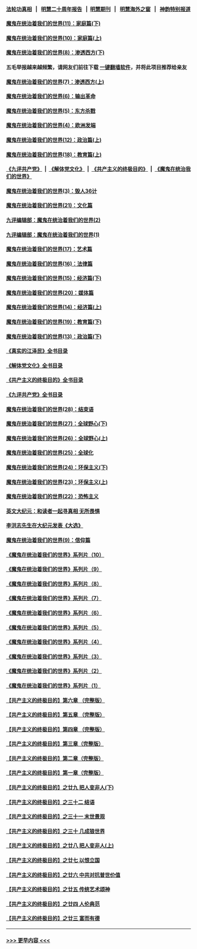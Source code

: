 #### [法轮功真相](https://github.com/gfw-breaker/truth/blob/master/README.md?t=0) &nbsp;&nbsp;|&nbsp;&nbsp; [明慧二十周年报告](https://github.com/gfw-breaker/mh-reports/blob/master/README.md?t=0) &nbsp;&nbsp;|&nbsp;&nbsp;[明慧期刊](https://github.com/gfw-breaker/mh-qikan) &nbsp;&nbsp;|&nbsp;&nbsp; [明慧海外之窗](https://github.com/gfw-breaker/mh-news/blob/master/README.md?t=0) &nbsp;&nbsp;|&nbsp;&nbsp; [神韵特别报道](https://github.com/gfw-breaker/mh-news/blob/master/shenyun.md?t=0)
#### [魔鬼在统治着我们的世界(11)：家庭篇(下)](../pages/nsc422/n10440961.md?t=12191543) 
#### [魔鬼在统治着我们的世界(10)：家庭篇(上)](../pages/nsc422/n10435448.md?t=12191543) 
#### [魔鬼在统治着我们的世界(8)：渗透西方(下)](../pages/nsc422/n10429603.md?t=12191543) 
#### 五毛举报越来越频繁，请网友们前往下载 [一键翻墙软件](https://github.com/gfw-breaker/ssr-accounts)，并将此项目推荐给亲友
#### [魔鬼在统治着我们的世界(7)：渗透西方(上)](../pages/nsc422/n10426013.md?t=12191543) 
#### [魔鬼在统治着我们的世界(6)：输出革命](../pages/nsc422/n10421536.md?t=12191543) 
#### [魔鬼在统治着我们的世界(5)：东方杀戮](../pages/nsc422/n10417707.md?t=12191543) 
#### [魔鬼在统治着我们的世界(4)：欧洲发端](../pages/nsc422/n10414890.md?t=12191543) 
#### [魔鬼在统治着我们的世界(12)：政治篇(上)](../pages/nsc422/n10444576.md?t=12191543) 
#### [魔鬼在统治着我们的世界(18)：教育篇(上)](../pages/nsc422/n10526970.md?t=12191543) 
#### [《九评共产党》](https://github.com/begood0513/9ping.md/blob/master/README.md) &nbsp;|&nbsp; [《解体党文化》](../../../../jtdwh.md/blob/master/README.md)  &nbsp;|&nbsp; [《共产主义的终极目的》](../../../../gczydzjmd.md/blob/master/README.md) &nbsp;|&nbsp; [《魔鬼在统治我们的世界》](../../../../mgztzwmdsj.md/blob/master/README.md) 
#### [魔鬼在统治着我们的世界(3)：毁人36计](../pages/nsc422/n10411583.md?t=12191543) 
#### [魔鬼在统治着我们的世界(21)：文化篇](../pages/nsc422/n10597706.md?t=12191543) 
#### [九评编辑部：魔鬼在统治着我们的世界(2)](../pages/nsc422/n10410036.md?t=12191543) 
#### [九评编辑部：魔鬼在统治着我们的世界(1)](../pages/nsc422/n10406825.md?t=12191543) 
#### [魔鬼在统治着我们的世界(17)：艺术篇](../pages/nsc422/n10499093.md?t=12191543) 
#### [魔鬼在统治着我们的世界(16)：法律篇](../pages/nsc422/n10485969.md?t=12191543) 
#### [魔鬼在统治着我们的世界(15)：经济篇(下)](../pages/nsc422/n10469975.md?t=12191543) 
#### [魔鬼在统治着我们的世界(20)：媒体篇](../pages/nsc422/n10586579.md?t=12191543) 
#### [魔鬼在统治着我们的世界(14)：经济篇(上)](../pages/nsc422/n10457370.md?t=12191543) 
#### [魔鬼在统治着我们的世界(19)：教育篇(下)](../pages/nsc422/n10564808.md?t=12191543) 
#### [魔鬼在统治着我们的世界(13)：政治篇(下)](../pages/nsc422/n10448270.md?t=12191543) 
#### [《真实的江泽民》全书目录](../pages/nsc422/n13721399.md?t=12191543) 
#### [《解体党文化》全书目录](../pages/nsc422/n13721157.md?t=12191543) 
#### [《共产主义的终极目的》全书目录](../pages/nsc422/n13721048.md?t=12191543) 
#### [《九评共产党》全书目录](../pages/nsc422/n13708085.md?t=12191543) 
#### [魔鬼在统治着我们的世界(28)：结束语](../pages/nsc422/n10936246.md?t=12191543) 
#### [魔鬼在统治着我们的世界(27)：全球野心(下)](../pages/nsc422/n10928319.md?t=12191543) 
#### [魔鬼在统治着我们的世界(26)：全球野心(上)](../pages/nsc422/n10900318.md?t=12191543) 
#### [魔鬼在统治着我们的世界(25)：全球化](../pages/nsc422/n10788205.md?t=12191543) 
#### [魔鬼在统治着我们的世界(24)：环保主义(下)](../pages/nsc422/n10695307.md?t=12191543) 
#### [魔鬼在统治着我们的世界(23)：环保主义(上)](../pages/nsc422/n10688613.md?t=12191543) 
#### [魔鬼在统治着我们的世界(22)：恐怖主义](../pages/nsc422/n10614727.md?t=12191543) 
#### [英文大纪元：和读者一起寻真相 无所畏惧](../pages/nsc422/n12542027.md?t=12191543) 
#### [李洪志先生在大纪元发表《大选》](../pages/nsc422/n12534746.md?t=12191543) 
#### [魔鬼在统治着我们的世界(9)：信仰篇](../pages/nsc422/n10432159.md?t=12191543) 
#### [《魔鬼在统治着我们的世界》系列片（10）](../pages/nsc422/n12292670.md?t=12191543) 
#### [《魔鬼在统治着我们的世界》系列片（9）](../pages/nsc422/n12290859.md?t=12191543) 
#### [《魔鬼在统治着我们的世界》系列片（8）](../pages/nsc422/n12287445.md?t=12191543) 
#### [《魔鬼在统治着我们的世界》系列片（7）](../pages/nsc422/n12283425.md?t=12191543) 
#### [《魔鬼在统治着我们的世界》系列片（6）](../pages/nsc422/n12282314.md?t=12191543) 
#### [《魔鬼在统治着我们的世界》系列片（5）](../pages/nsc422/n12281419.md?t=12191543) 
#### [《魔鬼在统治着我们的世界》系列片（4）](../pages/nsc422/n12274024.md?t=12191543) 
#### [《魔鬼在统治着我们的世界》系列片（3）](../pages/nsc422/n12271322.md?t=12191543) 
#### [《魔鬼在统治着我们的世界》系列片（2）](../pages/nsc422/n12269049.md?t=12191543) 
#### [《魔鬼在统治着我们的世界》系列片（1）](../pages/nsc422/n12267575.md?t=12191543) 
#### [【共产主义的终极目的】第六章 （完整版）](../pages/nsc422/n11428913.md?t=12191543) 
#### [【共产主义的终极目的】第五章 （完整版）](../pages/nsc422/n11428912.md?t=12191543) 
#### [【共产主义的终极目的】第四章 （完整版）](../pages/nsc422/n11428907.md?t=12191543) 
#### [【共产主义的终极目的】第三章（完整版）](../pages/nsc422/n11428848.md?t=12191543) 
#### [【共产主义的终极目的】第二章（完整版）](../pages/nsc422/n11428831.md?t=12191543) 
#### [【共产主义的终极目的】第一章（完整版）](../pages/nsc422/n11417651.md?t=12191543) 
#### [【共产主义的终极目的】之廿九 把人变非人(下)](../pages/nsc422/n11344140.md?t=12191543) 
#### [【共产主义的终极目的】之三十二 结语](../pages/nsc422/n11360535.md?t=12191543) 
#### [【共产主义的终极目的】之三十一 末世景观](../pages/nsc422/n11351129.md?t=12191543) 
#### [【共产主义的终极目的】之三十 几成狼世界](../pages/nsc422/n11348280.md?t=12191543) 
#### [【共产主义的终极目的】之廿八 把人变非人(上)](../pages/nsc422/n11340492.md?t=12191543) 
#### [【共产主义的终极目的】之廿七 以恨立国](../pages/nsc422/n11336944.md?t=12191543) 
#### [【共产主义的终极目的】之廿六 中共对抗普世价值](../pages/nsc422/n11324785.md?t=12191543) 
#### [【共产主义的终极目的】之廿五 传统艺术颂神](../pages/nsc422/n11296396.md?t=12191543) 
#### [【共产主义的终极目的】之廿四 人伦典范](../pages/nsc422/n11296397.md?t=12191543) 
#### [【共产主义的终极目的】之廿三 富而有德](../pages/nsc422/n11283598.md?t=12191543) 

----
#### [ >>> 更早内容 <<< ](../indexes/nsc422-earlier.md)
